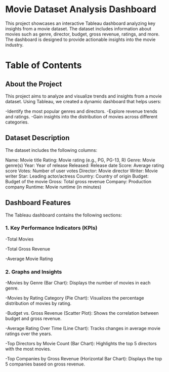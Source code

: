 # Movie Dataset Analysis Dashboard

This project showcases an interactive Tableau dashboard analyzing key insights from a movie dataset. The dataset includes information about movies such as genre, director, budget, gross revenue, ratings, and more. The dashboard is designed to provide actionable insights into the movie industry.

# Table of Contents

## About the Project
This project aims to analyze and visualize trends and insights from a movie dataset. Using Tableau, we created a dynamic dashboard that helps users:

-Identify the most popular genres and directors.
-Explore revenue trends and ratings.
-Gain insights into the distribution of movies across different categories.


## Dataset Description
The dataset includes the following columns:

Name: Movie title
Rating: Movie rating (e.g., PG, PG-13, R)
Genre: Movie genre(s)
Year: Year of release
Released: Release date
Score: Average rating score
Votes: Number of user votes
Director: Movie director
Writer: Movie writer
Star: Leading actor/actress
Country: Country of origin
Budget: Budget of the movie
Gross: Total gross revenue
Company: Production company
Runtime: Movie runtime (in minutes)


## Dashboard Features
The Tableau dashboard contains the following sections:

### 1. Key Performance Indicators (KPIs)
-Total Movies

-Total Gross Revenue

-Average Movie Rating


### 2. Graphs and Insights
-Movies by Genre (Bar Chart): Displays the number of movies in each genre.

-Movies by Rating Category (Pie Chart): Visualizes the percentage distribution of movies by rating.

-Budget vs. Gross Revenue (Scatter Plot): Shows the correlation between budget and gross revenue.

-Average Rating Over Time (Line Chart): Tracks changes in average movie ratings over the years.

-Top Directors by Movie Count (Bar Chart): Highlights the top 5 directors with the most movies.

-Top Companies by Gross Revenue (Horizontal Bar Chart): Displays the top 5 companies based on gross revenue.



